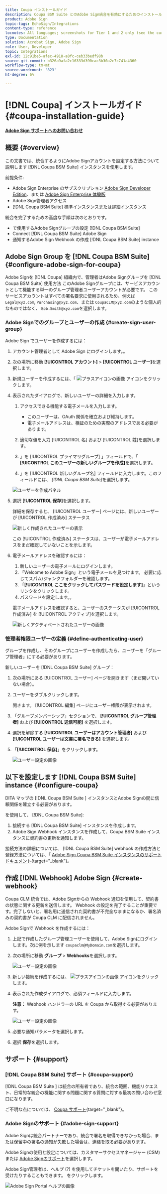 ```yaml
---
title: Coupa インストールガイド
description: Coupa BSM Suite とのAdobe Sign統合を有効にするためのインストールガイド
product: Adobe Sign
topic-tags: EchoSign/Integrations
content-type: reference
locnotes: All languages; screenshots for Tier 1 and 2 only (see the currently published localized page for guidance)
type: Documentation
solution: Acrobat Sign, Adobe Sign
role: User, Developer
topic: Integrations
exl-id: 12c91be5-afec-4918-a8fc-ceb33bedf98b
source-git-commit: b326a9afa2c16333d390cac3b30a2c7c741a4360
workflow-type: tm+mt
source-wordcount: '823'
ht-degree: 6%

---
```


# [!DNL Coupa] インストールガイド{#coupa-installation-guide}

[**Adobe Sign サポートへのお問い合わせ**](https://adobe.com/go/adobesign-support-center_jp)

## 概要 {#overview}

この文書では、統合するようにAdobe Signアカウントを設定する方法について説明します [!DNL Coupa BSM Suite] インスタンスを使用します。

前提条件:

* Adobe Sign Enterprise のサブスクリプション [Adobe Sign Developer Edition](https://www.adobe.com/sign/developer-form.html)、または [Adobe Sign Enterprise 体験版](https://www.adobe.com/sign/business.html)
* Adobe Sign管理者アクセス
* [!DNL Coupa BSM Suite] 標準インスタンスまたは詳細インスタンス

統合を完了するための高度な手順は次のとおりです。

* で使用するAdobe Signグループの設定 [!DNL Coupa BSM Suite]
* Connect [!DNL Coupa BSM Suite] Adobe Sign
* 通知するAdobe Sign Webhook の作成 [!DNL Coupa BSM Suite] instance

## Adobe Sign Group を [!DNL Coupa BSM Suite] {#configure-adobe-sign-for-coupa}

Adobe Signを [!DNL Coupa] 組織内で、管理者はAdobe Signグループを [!DNL Coupa BSM Suite] 使用方法 このAdobe Signグループには、サービスアカウントとして機能する単一のグループ管理者ユーザーアカウントが必要です。 このサービスアカウントはすべての署名要求に使用されるため、例えば `Legal@xyz.com`, `Purchasing@xyz.com`、または `CoupaCLM@xyz.com`のような個人的なものではなく、 `Bob.Smith@xyz.com`を選択します。

### Adobe Signでのグループとユーザーの作成 {#create-sign-user-group}

Adobe Sign でユーザーを作成するには：

1. アカウント管理者として Adobe Sign にログインします。。
1. 次の場所に移動 **[!UICONTROL アカウント]** > **[!UICONTROL ユーザー]**&#x200B;を選択します。
1. 新規ユーザーを作成するには、「 ![プラスアイコンの画像](images/icon_plus.png) アイコンをクリックします。
1. 表示されたダイアログで、新しいユーザーの詳細を入力します。

   1. アクセスできる機能する電子メールを入力します。

      * このユーザーは、OAuth 関係を確立および維持します。
      * 電子メールアドレスは、検証のための実際のアドレスである必要があります。
   1. 適切な値を入力 [!UICONTROL 名] および [!UICONTROL 姓]を選択します。
   1. 」を [!UICONTROL プライマリグループ] 」フィールドで、「 **[!UICONTROL このユーザーの新しいグループを作成]**&#x200B;を選択します。
   1. 」を [!UICONTROL 新しいグループ名] フィールドに入力します。このフィールドには、 *[!DNL Coupa BSM Suite]*&#x200B;を選択します。

   ![ユーザーを作成パネル](images/create-user.png)

1. 選択 **[!UICONTROL 保存]**&#x200B;を選択します。

   詳細を保存すると、 [!UICONTROL ユーザー] ページには、新しいユーザーが [!UICONTROL 作成済み] ステータス

   ![新しく作成されたユーザーの表示](images/post-user-creation.png)

   この [!UICONTROL 作成済み] ステータスは、ユーザーが電子メールアドレスをまだ確認していないことを示します。

1. 電子メールアドレスを確認するには：
   1. 新しいユーザーの電子メールにログインします。
   2. 「Welcome to Adobe Sign」という電子メールを見つけます。 必要に応じてスパム/ジャンクフォルダーを確認します。
   3. 「**[!UICONTROL ここをクリックしてパスワードを設定します]**」というリンクをクリックします。
   4. パスワードを設定します。。

   電子メールアドレスを確認すると、ユーザーのステータスが [!UICONTROL 作成済み] を [!UICONTROL アクティブ]を選択します。

   ![新しくアクティベートされたユーザーの画像](images/active-user.png)

### 管理者権限ユーザーの定義 {#define-authenticating-user}

グループを作成し、そのグループにユーザーを作成したら、ユーザーを「グループ管理者」にする必要があります。

新しいユーザーを [!DNL Coupa BSM Suite] グループ：

1. 次の場所にある [!UICONTROL ユーザー] ページを開きます（まだ開いていない場合）。
2. ユーザーをダブルクリックします。

   開きます。 [!UICONTROL 編集] ページにユーザー権限が表示されます。

3. 「グループメンバーシップ」セクションで、 **[!UICONTROL グループ管理者]** および **[!UICONTROL 送信可能]** を選択します。
4. 選択を解除する **[!UICONTROL ユーザーはアカウント管理者]** および **[!UICONTROL ユーザーは文書に署名できる]** を選択します。
5. 「**[!UICONTROL 保存]**」をクリックします。

   ![ユーザー設定の画像](images/user-settings.png)

## 以下を設定します [!DNL Coupa BSM Suite] instance {#configure-coupa}

DITA マップの [!DNL Coupa BSM Suite ] インスタンスとAdobe Signの間に信頼関係を確立する必要があります。

を使用して、 [!DNL Coupa BSM Suite]:

1. 接続する [!DNL Coupa BSM Suite] インスタンスを作成します。
1. Adobe Sign Webhook インスタンスを作成して、Coupa BSM Suite インスタンスに契約書の更新を通知します。

接続方法の詳細については、 [!DNL Coupa BSM Suite] webhook の作成方法と登録方法については、「 [Adobe Sign Coupa BSM Suite インスタンスのサポートドキュメント](https://success.coupa.com/Support/Docs/Power_Apps/CLM_Standard/Signing_and_Approvals/Enable_E-Signatures_Through_Adobe_Sign_and_DocuSign){target=&quot;_blank&quot;}。

## 作成 [!DNL Webhook] Adobe Sign {#create-webhook}

Coupa CLM 統合では、Adobe Signからの Webhook 通知を使用して、契約書の状態に関する更新を送信します。 Webhook の設定を完了することが重要です。完了しないと、署名用に送信された契約書が不完全なままになるか、署名済みの契約書が Coupa CLM に配信されません。

Adobe Signで Webhook を作成するには：

1. 上記で作成したグループ管理ユーザーを使用して、Adobe Signにログインします。次に例を示します `coupaclm@MyDomain.com`を選択します。

1. 次の場所に移動 **グループ** > **Webhooks**&#x200B;を選択します。

   ![ユーザー設定の画像](images/webhook-login.png)

1. 新しい接続を作成するには、 ![プラスアイコンの画像](images/icon_plus.png) アイコンをクリックします。

1. 表示された作成ダイアログで、必須フィールドに入力します。

   **注意：** Webhook ハンドラーの URL を Coupa から取得する必要があります。

   ![ユーザー設定の画像](images/webhook-create.png)

1. 必要な通知パラメータを選択します。

1. 選択 **保存**&#x200B;を選択します。

## サポート {#support}

### [!DNL Coupa BSM Suite] サポート {#coupa-support}

[!DNL Coupa BSM Suite ] は統合の所有者であり、統合の範囲、機能リクエスト、日常的な統合の機能に関する問題に関する質問に対する最初の問い合わせ窓口になります。

ご不明な点については、 [Coupa サポート](https://success.coupa.com/Support/Welcome_to_Coupa_Support){target=&quot;_blank&quot;}。

### Adobe Signのサポート {#adobe-sign-support}

Adobe Signは統合パートナーであり、統合で署名を取得できなかった場合、または保留中の署名の通知が失敗した場合は、連絡を取る必要があります。

Adobe Signの使用と設定については、カスタマーサクセスマネージャー (CSM) または [Adobe Signのサポート](https://adobe.com/go/adobesign-support-center)を選択します。

Adobe Sign管理者は、ヘルプ (?) を使用してチケットを開いたり、サポートを受けたりすることもできます。 をクリックします。

![Adobe Sign Portal ヘルプの画像](images/sign-portal-help.png)
